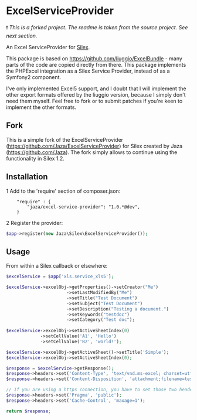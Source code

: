 # ExcelServiceProvider

:exclamation: *This is a forked project. The readme is taken from the source project. See next section.*

An Excel ServiceProvider for [Silex](http://silex.sensiolabs.org).

This package is based on https://github.com/liuggio/ExcelBundle - many parts of the code are copied directly from there. This package implements the PHPExcel integration as a Silex Service Provider, instead of as a Symfony2 component.

I've only implemented Excel5 support, and I doubt that I will implement the other export formats offered by the liuggio version, because I simply don't need them myself. Feel free to fork or to submit patches if you're keen to implement the other formats.

## Fork

This is a simple fork of the ExcelServiceProvider (https://github.com/Jaza/ExcelServiceProvider) for Silex created by Jaza (https://github.com/Jaza). The fork simply allows to continue using the functionality in Silex 1.2.

## Installation

1  Add to the 'require' section of composer.json:  

``` 
    "require" : {
        "jaza/excel-service-provider": "1.0.*@dev",
    }
``` 
 

2 Register the provider:

``` php
$app->register(new Jaza\Silex\ExcelServiceProvider());
```

## Usage

From within a Silex callback or elsewhere:

``` php
$excelService = $app['xls.service_xls5'];

$excelService->excelObj->getProperties()->setCreator("Me")
                       ->setLastModifiedBy("Me")
                       ->setTitle("Test Document")
                       ->setSubject("Test Document")
                       ->setDescription("Testing a document.")
                       ->setKeywords("testdoc")
                       ->setCategory("Test doc");
    
$excelService->excelObj->setActiveSheetIndex(0)
             ->setCellValue('A1', 'Hello')
             ->setCellValue('B2', 'world!');

$excelService->excelObj->getActiveSheet()->setTitle('Simple');
$excelService->excelObj->setActiveSheetIndex(0);

$response = $excelService->getResponse();
$response->headers->set('Content-Type', 'text/vnd.ms-excel; charset=utf-8');
$response->headers->set('Content-Disposition', 'attachment;filename=test.xls');

// If you are using a https connection, you have to set those two headers for compatibility with IE <9
$response->headers->set('Pragma', 'public');
$response->headers->set('Cache-Control', 'maxage=1');

return $response;

```
